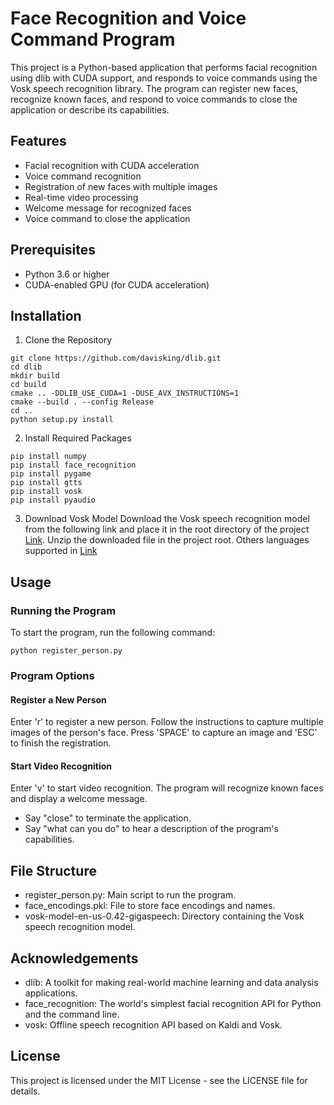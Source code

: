 # Face Recognition and Voice Command Program

This project is a Python-based application that performs facial recognition using dlib with CUDA support, and responds to voice commands using the Vosk speech recognition library. The program can register new faces, recognize known faces, and respond to voice commands to close the application or describe its capabilities.

## Features
- Facial recognition with CUDA acceleration
- Voice command recognition
- Registration of new faces with multiple images
- Real-time video processing
- Welcome message for recognized faces
- Voice command to close the application

## Prerequisites
- Python 3.6 or higher
- CUDA-enabled GPU (for CUDA acceleration)

## Installation
1. Clone the Repository
```` 
git clone https://github.com/davisking/dlib.git
cd dlib
mkdir build
cd build
cmake .. -DDLIB_USE_CUDA=1 -DUSE_AVX_INSTRUCTIONS=1
cmake --build . --config Release
cd ..
python setup.py install
```` 
2. Install Required Packages
````
pip install numpy
pip install face_recognition
pip install pygame
pip install gtts
pip install vosk
pip install pyaudio
````
3. Download Vosk Model
Download the Vosk speech recognition model from the following link and place it in the root directory of the project [Link](https://alphacephei.com/vosk/models/vosk-model-en-us-0.42-gigaspeech.zip). 
Unzip the downloaded file in the project root. Others languages supported in [Link](https://alphacephei.com/vosk/models)


## Usage
### Running the Program
To start the program, run the following command:

````
python register_person.py
````

### Program Options

#### Register a New Person

Enter 'r' to register a new person.
Follow the instructions to capture multiple images of the person's face.
Press 'SPACE' to capture an image and 'ESC' to finish the registration.

#### Start Video Recognition

Enter 'v' to start video recognition.
The program will recognize known faces and display a welcome message.
* Say "close" to terminate the application.
* Say "what can you do" to hear a description of the program's capabilities.

## File Structure
* register_person.py: Main script to run the program.
* face_encodings.pkl: File to store face encodings and names.
* vosk-model-en-us-0.42-gigaspeech: Directory containing the Vosk speech recognition model.

## Acknowledgements
* dlib: A toolkit for making real-world machine learning and data analysis applications.
* face_recognition: The world's simplest facial recognition API for Python and the command line.
* vosk: Offline speech recognition API based on Kaldi and Vosk.

## License
This project is licensed under the MIT License - see the LICENSE file for details.